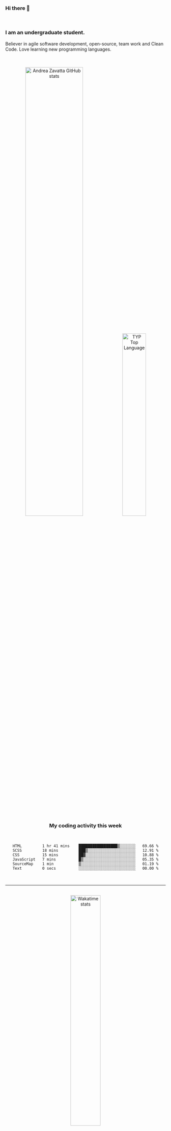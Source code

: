 ### Hi there 👋

<br />

### I am an undergraduate student. 
Believer in agile software development, open-source, team work and Clean Code.
Love learning new programming languages.

<br />
<br />

<div align="center">
<a href="http://www.github.com/AndreaZavatta"><img width="60%" src="https://github-readme-stats.vercel.app/api?username=AndreaZavatta&count_private=true&show_icons=true&theme=dark&hide_border=true" alt="Andrea Zavatta GitHub stats"/></a>
<a href="http://www.github.com/AndreaZavatta"><img alt="TYP Top Language" width="38.25%" src="https://github-readme-stats.vercel.app/api/top-langs/?username=AndreaZavatta&count_private=true&show_icons=true&layout=compact&theme=dark&langs_count=10&hide_border=true"/></a> 
<br/>
 
 ### My coding activity this week
 
 <br/>
 
 <!--START_SECTION:waka-->

```text
HTML         1 hr 41 mins    █████████████████▒░░░░░░░   69.66 %
SCSS         18 mins         ███▒░░░░░░░░░░░░░░░░░░░░░   12.91 %
CSS          15 mins         ██▓░░░░░░░░░░░░░░░░░░░░░░   10.88 %
JavaScript   7 mins          █▒░░░░░░░░░░░░░░░░░░░░░░░   05.35 %
SourceMap    1 min           ▒░░░░░░░░░░░░░░░░░░░░░░░░   01.19 %
Text         0 secs          ░░░░░░░░░░░░░░░░░░░░░░░░░   00.00 %
```

<!--END_SECTION:waka-->
</div>

<br/>

***
<br/>
<div align="center">
 <a href="http://www.github.com/AndreaZavatta"><img alt="Wakatime stats" width="43%" src="https://github-readme-stats.vercel.app/api/wakatime?username=AndreaZavatta&layout=compact&theme=dark&langs_count=13"/></a>  
 </div>
 <br/>

***

<br/>

### Project
Completed:
  <p align="left">
      <a href="https://github.com/AndreaZavatta/OOP21-Chess">
          <img src="https://denvercoder1-github-readme-stats.vercel.app/api/pin/?username=AndreaZavatta&repo=OOP21-Chess&theme=dark" alt="OOP21-Chess" width="45%"></a>
      <a href="https://github.com/AndreaZavatta/ChessTournament">
        <img src="https://denvercoder1-github-readme-stats.vercel.app/api/pin/?username=AndreaZavatta&repo=ChessTournament&theme=dark" alt="ChessTournament"                    width="45%"></a>
      <a href="https://github.com/AndreaZavatta/UDP-file-transfer">
          <img src="https://denvercoder1-github-readme-stats.vercel.app/api/pin/?username=AndreaZavatta&repo=UDP-file-transfer&theme=dark" alt="UDP-file-transfer"              width="30%"></a>
      <a href="https://github.com/AndreaZavatta/IOT-assignment-1">
          <img src="https://denvercoder1-github-readme-stats.vercel.app/api/pin/?username=AndreaZavatta&repo=Catch-the-led-pattern&theme=dark" alt="IOT-assignment-1"                width="30%"></a>
      <a href="https://github.com/AndreaZavatta/IOT-assignment-2">
          <img src="https://denvercoder1-github-readme-stats.vercel.app/api/pin/?username=AndreaZavatta&repo=Smart-bridge&theme=dark" alt="IOT-assignment-2"                width="30%"></a>
  </p>
  
In Progress:
  <p>
      <a href="https://github.com/giacomosirri/progettoWeb">
          <img src="https://denvercoder1-github-readme-stats.vercel.app/api/pin/?username=giacomosirri&repo=progettoWeb&theme=dark" alt="progettoWeb"                width="30%"></a>
  </p>

<br/>

***

<br/>

#### BIO

- 🏢 I'm currently graduating at **Unibo**
- ⚙️ I use daily: `.php`, `.js`, `.html`, `.css`, `.java`, `.sql`
- 🌍 I'm mostly active within the **Java Community**
- 🌱 Learning all about **Open Source**
- 📫 Reach me: zavattaandrea@gmail.com
- ⚡️ Fun fact: football player - in my free time i play chess
